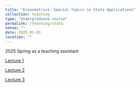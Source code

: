 ```yaml
---
title: "Econometrics：Special Topics in Stata Applications"
collection: teaching
type: "Undergraduate course"
permalink: /teaching/stata
venue: ""
date: 2025-01-01
location: ""
---
```


2025 Spring as a teaching assistant

[Lecture 1]()

[Lecture 2]()

[Lecture 3]()
